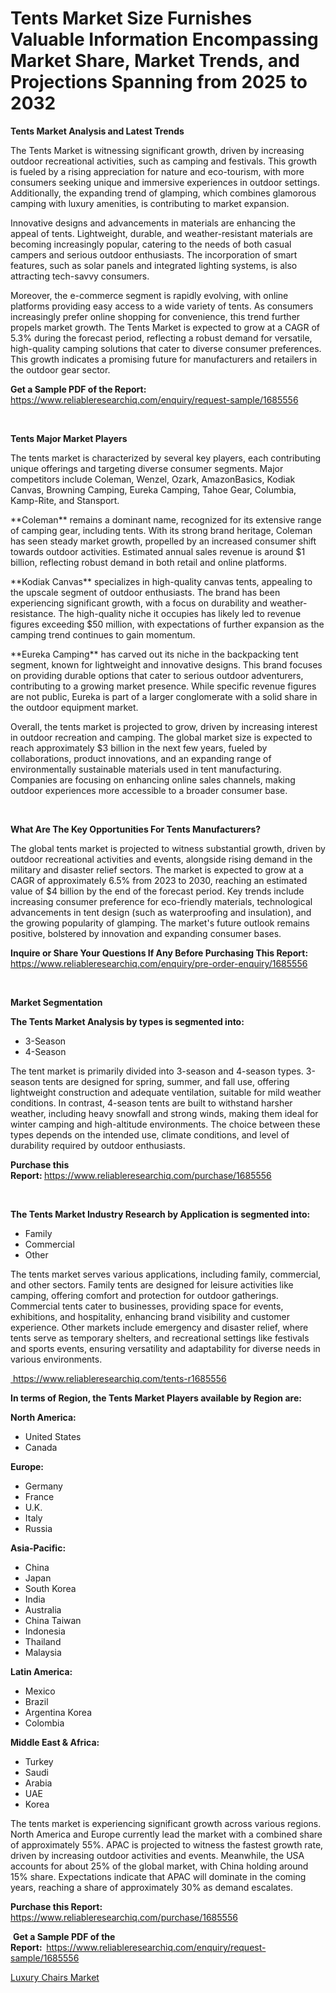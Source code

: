 <p><h1>Tents Market Size Furnishes Valuable Information Encompassing Market Share, Market Trends, and Projections Spanning from 2025 to 2032</h1></p><p><strong>Tents Market Analysis and Latest Trends</strong></p>
<p><p>The Tents Market is witnessing significant growth, driven by increasing outdoor recreational activities, such as camping and festivals. This growth is fueled by a rising appreciation for nature and eco-tourism, with more consumers seeking unique and immersive experiences in outdoor settings. Additionally, the expanding trend of glamping, which combines glamorous camping with luxury amenities, is contributing to market expansion.</p><p>Innovative designs and advancements in materials are enhancing the appeal of tents. Lightweight, durable, and weather-resistant materials are becoming increasingly popular, catering to the needs of both casual campers and serious outdoor enthusiasts. The incorporation of smart features, such as solar panels and integrated lighting systems, is also attracting tech-savvy consumers.</p><p>Moreover, the e-commerce segment is rapidly evolving, with online platforms providing easy access to a wide variety of tents. As consumers increasingly prefer online shopping for convenience, this trend further propels market growth. The Tents Market is expected to grow at a CAGR of 5.3% during the forecast period, reflecting a robust demand for versatile, high-quality camping solutions that cater to diverse consumer preferences. This growth indicates a promising future for manufacturers and retailers in the outdoor gear sector.</p></p>
<p><strong>Get a Sample PDF of the Report:&nbsp;</strong> <a href="https://www.reliableresearchiq.com/enquiry/request-sample/1685556?utm_campaign=2758&utm_medium=2&utm_source=Github&utm_content=ia&utm_term=04042025&utm_id=tents">https://www.reliableresearchiq.com/enquiry/request-sample/1685556</a></p>
<p>&nbsp;</p>
<p><strong>Tents Major Market Players</strong></p>
<p><p>The tents market is characterized by several key players, each contributing unique offerings and targeting diverse consumer segments. Major competitors include Coleman, Wenzel, Ozark, AmazonBasics, Kodiak Canvas, Browning Camping, Eureka Camping, Tahoe Gear, Columbia, Kamp-Rite, and Stansport.</p><p>**Coleman** remains a dominant name, recognized for its extensive range of camping gear, including tents. With its strong brand heritage, Coleman has seen steady market growth, propelled by an increased consumer shift towards outdoor activities. Estimated annual sales revenue is around $1 billion, reflecting robust demand in both retail and online platforms.</p><p>**Kodiak Canvas** specializes in high-quality canvas tents, appealing to the upscale segment of outdoor enthusiasts. The brand has been experiencing significant growth, with a focus on durability and weather-resistance. The high-quality niche it occupies has likely led to revenue figures exceeding $50 million, with expectations of further expansion as the camping trend continues to gain momentum.</p><p>**Eureka Camping** has carved out its niche in the backpacking tent segment, known for lightweight and innovative designs. This brand focuses on providing durable options that cater to serious outdoor adventurers, contributing to a growing market presence. While specific revenue figures are not public, Eureka is part of a larger conglomerate with a solid share in the outdoor equipment market.</p><p>Overall, the tents market is projected to grow, driven by increasing interest in outdoor recreation and camping. The global market size is expected to reach approximately $3 billion in the next few years, fueled by collaborations, product innovations, and an expanding range of environmentally sustainable materials used in tent manufacturing. Companies are focusing on enhancing online sales channels, making outdoor experiences more accessible to a broader consumer base.</p></p>
<p>&nbsp;</p>
<p><strong>What Are The Key Opportunities For Tents Manufacturers?</strong></p>
<p><p>The global tents market is projected to witness substantial growth, driven by outdoor recreational activities and events, alongside rising demand in the military and disaster relief sectors. The market is expected to grow at a CAGR of approximately 6.5% from 2023 to 2030, reaching an estimated value of $4 billion by the end of the forecast period. Key trends include increasing consumer preference for eco-friendly materials, technological advancements in tent design (such as waterproofing and insulation), and the growing popularity of glamping. The market's future outlook remains positive, bolstered by innovation and expanding consumer bases.</p></p>
<p><strong>Inquire or Share Your Questions If Any Before Purchasing This Report:</strong> <a href="https://www.reliableresearchiq.com/enquiry/pre-order-enquiry/1685556?utm_campaign=2758&utm_medium=2&utm_source=Github&utm_content=ia&utm_term=04042025&utm_id=tents">https://www.reliableresearchiq.com/enquiry/pre-order-enquiry/1685556</a></p>
<p>&nbsp;</p>
<p><strong>Market Segmentation</strong></p>
<p><strong>The Tents Market Analysis by types is segmented into:</strong></p>
<p><ul><li>3-Season</li><li>4-Season</li></ul></p>
<p><p>The tent market is primarily divided into 3-season and 4-season types. 3-season tents are designed for spring, summer, and fall use, offering lightweight construction and adequate ventilation, suitable for mild weather conditions. In contrast, 4-season tents are built to withstand harsher weather, including heavy snowfall and strong winds, making them ideal for winter camping and high-altitude environments. The choice between these types depends on the intended use, climate conditions, and level of durability required by outdoor enthusiasts.</p></p>
<p><strong>Purchase this Report:&nbsp;</strong><a href="https://www.reliableresearchiq.com/purchase/1685556?utm_campaign=2758&utm_medium=2&utm_source=Github&utm_content=ia&utm_term=04042025&utm_id=tents">https://www.reliableresearchiq.com/purchase/1685556</a></p>
<p>&nbsp;</p>
<p><strong>The Tents Market Industry Research by Application is segmented into:</strong></p>
<p><ul><li>Family</li><li>Commercial</li><li>Other</li></ul></p>
<p><p>The tents market serves various applications, including family, commercial, and other sectors. Family tents are designed for leisure activities like camping, offering comfort and protection for outdoor gatherings. Commercial tents cater to businesses, providing space for events, exhibitions, and hospitality, enhancing brand visibility and customer experience. Other markets include emergency and disaster relief, where tents serve as temporary shelters, and recreational settings like festivals and sports events, ensuring versatility and adaptability for diverse needs in various environments.</p></p>
<p><a href="https://www.reliableresearchiq.com/tents-r1685556?utm_campaign=2758&utm_medium=2&utm_source=Github&utm_content=ia&utm_term=04042025&utm_id=tents">&nbsp;https://www.reliableresearchiq.com/tents-r1685556</a></p>
<p><strong>In terms of Region, the Tents Market Players available by Region are:</strong></p>
<p>
    <p> <strong> North America: </strong>
        <ul>
            <li>United States</li>
            <li>Canada</li>
        </ul>
        </p> 
    <p> <strong> Europe: </strong>
        <ul>
            <li>Germany</li>
            <li>France</li>
            <li>U.K.</li>
            <li>Italy</li>
            <li>Russia</li>
        </ul>
        </p> 
    <p> <strong> Asia-Pacific: </strong>
        <ul>
            <li>China</li>
            <li>Japan</li>
            <li>South Korea</li>
            <li>India</li>
            <li>Australia</li>
            <li>China Taiwan</li>
            <li>Indonesia</li>
            <li>Thailand</li>
            <li>Malaysia</li>
        </ul>
        </p> 
    <p> <strong> Latin America: </strong>
        <ul>
            <li>Mexico</li>
            <li>Brazil</li>
            <li>Argentina Korea</li>
            <li>Colombia</li>
        </ul>
        </p> 
    <p> <strong> Middle East & Africa: </strong>
        <ul>
            <li>Turkey</li>
            <li>Saudi</li>
            <li>Arabia</li>
            <li>UAE</li>
            <li>Korea</li>
        </ul>
    </p>
    </p>
<p><p>The tents market is experiencing significant growth across various regions. North America and Europe currently lead the market with a combined share of approximately 55%. APAC is projected to witness the fastest growth rate, driven by increasing outdoor activities and events. Meanwhile, the USA accounts for about 25% of the global market, with China holding around 15% share. Expectations indicate that APAC will dominate in the coming years, reaching a share of approximately 30% as demand escalates.</p></p>
<p><strong>Purchase this Report: </strong><a href="https://www.reliableresearchiq.com/purchase/1685556?utm_campaign=2758&utm_medium=2&utm_source=Github&utm_content=ia&utm_term=04042025&utm_id=tents">https://www.reliableresearchiq.com/purchase/1685556</a></p>
<p>&nbsp;<strong>Get a Sample PDF of the Report:&nbsp;&nbsp;</strong><a href="https://www.reliableresearchiq.com/enquiry/request-sample/1685556?utm_campaign=2758&utm_medium=2&utm_source=Github&utm_content=ia&utm_term=04042025&utm_id=tents">https://www.reliableresearchiq.com/enquiry/request-sample/1685556</a></p>
<p><strong></strong></p>
<p><p><a href="https://github.com/iroldilom/Market-Research-Report-List-1/blob/main/luxury-chairs-market.md?utm_campaign=2758&utm_medium=2&utm_source=Github&utm_content=ia&utm_term=04042025&utm_id=tents">Luxury Chairs Market</a></p></p>